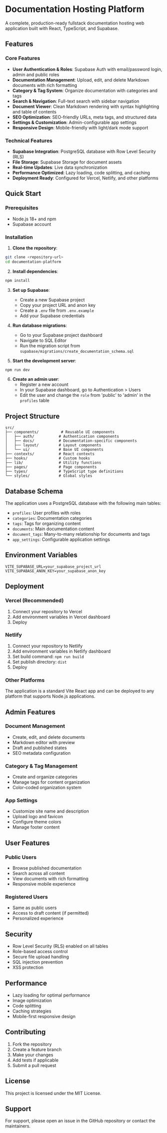 # Documentation Hosting Platform

A complete, production-ready fullstack documentation hosting web application built with React, TypeScript, and Supabase.

## Features

### Core Features
- **User Authentication & Roles**: Supabase Auth with email/password login, admin and public roles
- **Documentation Management**: Upload, edit, and delete Markdown documents with rich formatting
- **Category & Tag System**: Organize documentation with categories and tags
- **Search & Navigation**: Full-text search with sidebar navigation
- **Document Viewer**: Clean Markdown rendering with syntax highlighting and table of contents
- **SEO Optimization**: SEO-friendly URLs, meta tags, and structured data
- **Settings & Customization**: Admin-configurable app settings
- **Responsive Design**: Mobile-friendly with light/dark mode support

### Technical Features
- **Supabase Integration**: PostgreSQL database with Row Level Security (RLS)
- **File Storage**: Supabase Storage for document assets
- **Real-time Updates**: Live data synchronization
- **Performance Optimized**: Lazy loading, code splitting, and caching
- **Deployment Ready**: Configured for Vercel, Netlify, and other platforms

## Quick Start

### Prerequisites
- Node.js 18+ and npm
- Supabase account

### Installation

1. **Clone the repository**:
```bash
git clone <repository-url>
cd documentation-platform
```

2. **Install dependencies**:
```bash
npm install
```

3. **Set up Supabase**:
   - Create a new Supabase project
   - Copy your project URL and anon key
   - Create a `.env` file from `.env.example`
   - Add your Supabase credentials

4. **Run database migrations**:
   - Go to your Supabase project dashboard
   - Navigate to SQL Editor
   - Run the migration script from `supabase/migrations/create_documentation_schema.sql`

5. **Start the development server**:
```bash
npm run dev
```

6. **Create an admin user**:
   - Register a new account
   - In your Supabase dashboard, go to Authentication > Users
   - Edit the user and change the `role` from 'public' to 'admin' in the `profiles` table

## Project Structure

```
src/
├── components/          # Reusable UI components
│   ├── auth/           # Authentication components
│   ├── docs/           # Documentation-specific components
│   ├── layout/         # Layout components
│   └── ui/             # Base UI components
├── contexts/           # React contexts
├── hooks/              # Custom hooks
├── lib/                # Utility functions
├── pages/              # Page components
├── types/              # TypeScript type definitions
└── styles/             # Global styles
```

## Database Schema

The application uses a PostgreSQL database with the following main tables:

- `profiles`: User profiles with roles
- `categories`: Documentation categories
- `tags`: Tags for organizing content
- `documents`: Main documentation content
- `document_tags`: Many-to-many relationship for documents and tags
- `app_settings`: Configurable application settings

## Environment Variables

```env
VITE_SUPABASE_URL=your_supabase_project_url
VITE_SUPABASE_ANON_KEY=your_supabase_anon_key
```

## Deployment

### Vercel (Recommended)
1. Connect your repository to Vercel
2. Add environment variables in Vercel dashboard
3. Deploy

### Netlify
1. Connect your repository to Netlify
2. Add environment variables in Netlify dashboard
3. Set build command: `npm run build`
4. Set publish directory: `dist`
5. Deploy

### Other Platforms
The application is a standard Vite React app and can be deployed to any platform that supports Node.js applications.

## Admin Features

### Document Management
- Create, edit, and delete documents
- Markdown editor with preview
- Draft and published states
- SEO metadata configuration

### Category & Tag Management
- Create and organize categories
- Manage tags for content organization
- Color-coded organization system

### App Settings
- Customize site name and description
- Upload logo and favicon
- Configure theme colors
- Manage footer content

## User Features

### Public Users
- Browse published documentation
- Search across all content
- View documents with rich formatting
- Responsive mobile experience

### Registered Users
- Same as public users
- Access to draft content (if permitted)
- Personalized experience

## Security

- Row Level Security (RLS) enabled on all tables
- Role-based access control
- Secure file upload handling
- SQL injection prevention
- XSS protection

## Performance

- Lazy loading for optimal performance
- Image optimization
- Code splitting
- Caching strategies
- Mobile-first responsive design

## Contributing

1. Fork the repository
2. Create a feature branch
3. Make your changes
4. Add tests if applicable
5. Submit a pull request

## License

This project is licensed under the MIT License.

## Support

For support, please open an issue in the GitHub repository or contact the maintainers.
